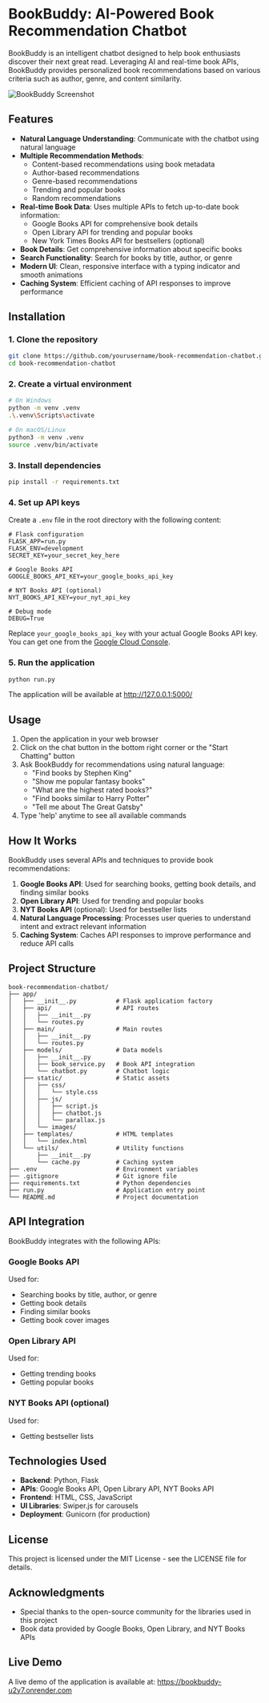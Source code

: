# BookBuddy: AI-Powered Book Recommendation Chatbot

BookBuddy is an intelligent chatbot designed to help book enthusiasts discover their next great read. Leveraging AI and real-time book APIs, BookBuddy provides personalized book recommendations based on various criteria such as author, genre, and content similarity.

![BookBuddy Screenshot](https://images.unsplash.com/photo-1507842217343-583bb7270b66?ixlib=rb-1.2.1&auto=format&fit=crop&w=600&q=80)

## Features

- **Natural Language Understanding**: Communicate with the chatbot using natural language
- **Multiple Recommendation Methods**:
  - Content-based recommendations using book metadata
  - Author-based recommendations
  - Genre-based recommendations
  - Trending and popular books
  - Random recommendations
- **Real-time Book Data**: Uses multiple APIs to fetch up-to-date book information:
  - Google Books API for comprehensive book details
  - Open Library API for trending and popular books
  - New York Times Books API for bestsellers (optional)
- **Book Details**: Get comprehensive information about specific books
- **Search Functionality**: Search for books by title, author, or genre
- **Modern UI**: Clean, responsive interface with a typing indicator and smooth animations
- **Caching System**: Efficient caching of API responses to improve performance

## Installation

### 1. Clone the repository

```bash
git clone https://github.com/yourusername/book-recommendation-chatbot.git
cd book-recommendation-chatbot
```

### 2. Create a virtual environment

```bash
# On Windows
python -m venv .venv
.\.venv\Scripts\activate

# On macOS/Linux
python3 -m venv .venv
source .venv/bin/activate
```

### 3. Install dependencies

```bash
pip install -r requirements.txt
```

### 4. Set up API keys

Create a `.env` file in the root directory with the following content:

```
# Flask configuration
FLASK_APP=run.py
FLASK_ENV=development
SECRET_KEY=your_secret_key_here

# Google Books API
GOOGLE_BOOKS_API_KEY=your_google_books_api_key

# NYT Books API (optional)
NYT_BOOKS_API_KEY=your_nyt_api_key

# Debug mode
DEBUG=True
```

Replace `your_google_books_api_key` with your actual Google Books API key. You can get one from the [Google Cloud Console](https://console.cloud.google.com/).

### 5. Run the application

```bash
python run.py
```

The application will be available at http://127.0.0.1:5000/

## Usage

1. Open the application in your web browser
2. Click on the chat button in the bottom right corner or the "Start Chatting" button
3. Ask BookBuddy for recommendations using natural language:
   - "Find books by Stephen King"
   - "Show me popular fantasy books"
   - "What are the highest rated books?"
   - "Find books similar to Harry Potter"
   - "Tell me about The Great Gatsby"
4. Type 'help' anytime to see all available commands

## How It Works

BookBuddy uses several APIs and techniques to provide book recommendations:

1. **Google Books API**: Used for searching books, getting book details, and finding similar books
2. **Open Library API**: Used for trending and popular books
3. **NYT Books API** (optional): Used for bestseller lists
4. **Natural Language Processing**: Processes user queries to understand intent and extract relevant information
5. **Caching System**: Caches API responses to improve performance and reduce API calls

## Project Structure

```
book-recommendation-chatbot/
├── app/
│   ├── __init__.py           # Flask application factory
│   ├── api/                  # API routes
│   │   ├── __init__.py
│   │   └── routes.py
│   ├── main/                 # Main routes
│   │   ├── __init__.py
│   │   └── routes.py
│   ├── models/               # Data models
│   │   ├── __init__.py
│   │   ├── book_service.py   # Book API integration
│   │   └── chatbot.py        # Chatbot logic
│   ├── static/               # Static assets
│   │   ├── css/
│   │   │   └── style.css
│   │   ├── js/
│   │   │   ├── script.js
│   │   │   ├── chatbot.js
│   │   │   └── parallax.js
│   │   └── images/
│   ├── templates/            # HTML templates
│   │   └── index.html
│   └── utils/                # Utility functions
│       ├── __init__.py
│       └── cache.py          # Caching system
├── .env                      # Environment variables
├── .gitignore                # Git ignore file
├── requirements.txt          # Python dependencies
├── run.py                    # Application entry point
└── README.md                 # Project documentation
```

## API Integration

BookBuddy integrates with the following APIs:

### Google Books API

Used for:
- Searching books by title, author, or genre
- Getting book details
- Finding similar books
- Getting book cover images

### Open Library API

Used for:
- Getting trending books
- Getting popular books

### NYT Books API (optional)

Used for:
- Getting bestseller lists

## Technologies Used

- **Backend**: Python, Flask
- **APIs**: Google Books API, Open Library API, NYT Books API
- **Frontend**: HTML, CSS, JavaScript
- **UI Libraries**: Swiper.js for carousels
- **Deployment**: Gunicorn (for production)

## License

This project is licensed under the MIT License - see the LICENSE file for details.

## Acknowledgments

- Special thanks to the open-source community for the libraries used in this project
- Book data provided by Google Books, Open Library, and NYT Books APIs

## Live Demo

A live demo of the application is available at: https://bookbuddy-u2y7.onrender.com
